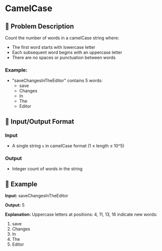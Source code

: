 # CamelCase

## 🐫 Problem Description
Count the number of words in a camelCase string where:
- The first word starts with lowercase letter
- Each subsequent word begins with an uppercase letter
- There are no spaces or punctuation between words

### Example:
- "saveChangesInTheEditor" contains 5 words:
  - save
  - Changes
  - In
  - The
  - Editor

## 🎯 Input/Output Format

### Input
- A single string `s` in camelCase format (1 ≤ length ≤ 10^5)

### Output
- Integer count of words in the string

## 📝 Example

**Input:**
saveChangesInTheEditor


**Output:**
5


**Explanation:**
Uppercase letters at positions: 4, 11, 13, 16 indicate new words:
1. save
2. Changes
3. In
4. The
5. Editor